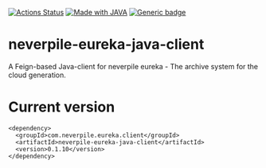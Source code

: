 [![Actions Status](https://github.com/levigo/neverpile-eureka-java-client/workflows/Continuous%20Delivery/badge.svg)](https://github.com/levigo/neverpile-eureka-java-client/actions)
[![Made with JAVA](https://img.shields.io/badge/MADE%20with-JAVA-RED.svg)](#JAVA)
[![Generic badge](https://img.shields.io/badge/current%20version-0.1.10-1abc9c.svg)](https://github.com/levigo/neverpile-eureka-java-client/tree/v0.2.60)

# neverpile-eureka-java-client
A Feign-based Java-client for neverpile eureka - The archive system for the cloud generation.

# Current version

    <dependency>
      <groupId>com.neverpile.eureka.client</groupId>
      <artifactId>neverpile-eureka-java-client</artifactId>
      <version>0.1.10</version>
    </dependency>